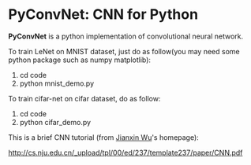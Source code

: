 # PyConvNet: CNN for Python
**PyConvNet** is a python implementation of convolutional neural network.

To train LeNet on MNIST dataset, just do as follow(you may need some python package such as numpy matplotlib):

1. cd code
2. python mnist_demo.py

To train cifar-net on cifar dataset, do as follow:

1. cd code
2. python cifar_demo.py

This is a brief CNN tutorial (from [Jianxin Wu](http://cs.nju.edu.cn/wujx/)'s homepage):

http://cs.nju.edu.cn/_upload/tpl/00/ed/237/template237/paper/CNN.pdf